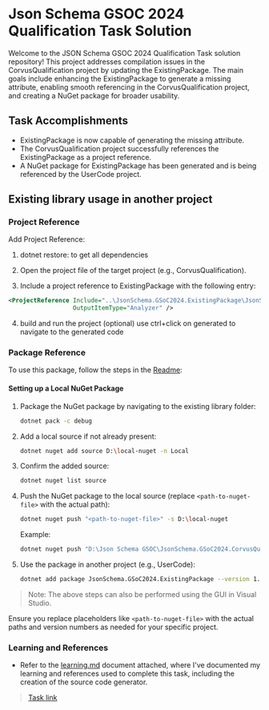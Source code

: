 # Json Schema GSOC 2024 Qualification Task Solution

Welcome to the JSON Schema GSOC 2024 Qualification Task solution repository! This project addresses compilation issues in the CorvusQualification project by updating the ExistingPackage. The main goals include enhancing the ExistingPackage to generate a missing attribute, enabling smooth referencing in the CorvusQualification project, and creating a NuGet package for broader usability.

## Task Accomplishments

- ExistingPackage is now capable of generating the missing attribute.
- The CorvusQualification project successfully references the ExistingPackage as a project reference.
- A NuGet package for ExistingPackage has been generated and is being referenced by the UserCode project.

## Existing library usage in another project

### Project Reference

Add Project Reference:

1. dotnet restore: to get all dependencies

1. Open the project file of the target project (e.g., CorvusQualification).

1. Include a project reference to ExistingPackage with the following entry:

```xml
<ProjectReference Include="..\JsonSchema.GSoC2024.ExistingPackage\JsonSchema.GSoC2024.ExistingPackage.csproj"
                  OutputItemType="Analyzer" />

```

4.  build and run the project (optional) use ctrl+click on generated to navigate to the generated code

### Package Reference

To use this package, follow the steps in the [Readme](JsonSchema.GSoC2024.CorvusQualification/JsonSchema.GSoC2024.ExistingPackage/Readme.md):

#### Setting up a Local NuGet Package

1. Package the NuGet package by navigating to the existing library folder:

   ```bash
   dotnet pack -c debug
   ```

2. Add a local source if not already present:

   ```bash
   dotnet nuget add source D:\local-nuget -n Local
   ```

3. Confirm the added source:

   ```bash
   dotnet nuget list source
   ```

4. Push the NuGet package to the local source (replace `<path-to-nuget-file>` with the actual path):

   ```bash
   dotnet nuget push "<path-to-nuget-file>" -s D:\local-nuget
   ```

   Example:

   ```bash
   dotnet nuget push "D:\Json Schema GSOC\JsonSchema.GSoC2024.CorvusQualification\JsonSchema.GSoC2024.ExistingPackage\bin\Debug\JsonSchema.GSoC2024.ExistingPackage.1.0.0.nupkg" -s "D:\local-nuget"
   ```

5. Use the package in another project (e.g., UserCode):

   ```bash
   dotnet add package JsonSchema.GSoC2024.ExistingPackage --version 1.0.0 --source local-nuget-demo
   ```

> Note: The above steps can also be performed using the GUI in Visual Studio.

Ensure you replace placeholders like `<path-to-nuget-file>` with the actual paths and version numbers as needed for your specific project.

### Learning and References

- Refer to the [learning.md](Learning.md) document attached, where I've documented my learning and references used to complete this task, including the creation of the source code generator.

> [Task link ](https://github.com/json-schema-org/community/issues/614)
